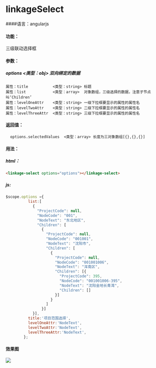 ﻿
# linkageSelect

####语言：angularjs

#### 功能： 
三级联动选择框

#### 参数：
##### options            <类型：obj>    双向绑定的数据
    属性：title           <类型：string> 标题
    属性：list            <类型：array>  对象数组，三级选择的数据，注意子节点叫‘Children’
    属性：levelOneAttr    <类型：string> 一级下拉框要显示的属性的属性名
    属性：levelTwoAttr    <类型：string> 二级下拉框要显示的属性的属性名
    属性：levelThreeAttr  <类型：string> 三级下拉框要显示的属性的属性名

#### 返回值：
      options.selectedValues  <类型：array> 长度为三对象数组[{},{},{}]


#### 用法：
##### html：
```html
<linkage-select options="options"></linkage-select>
```

##### js:
```javascript 
$scope.options ={
          list:[
            {
              "ProjectCode": null,
              "NodeCode": "001",
              "NodeText": "东北地区",
              "Children": [
                {
                  "ProjectCode": null,
                  "NodeCode": "001001",
                  "NodeText": "沈阳市",
                  "Children": [
                    {
                      "ProjectCode": null,
                      "NodeCode": "001001006",
                      "NodeText": "浑南区",
                      "Children": [{
                        "ProjectCode": 395,
                        "NodeCode": "001001006-395",
                        "NodeText": "沈阳金地长青湾",
                        "Children": []
                      }]
                    }
                  ]
                }]
            }],
          title:'项目范围选择',
          levelOneAttr:'NodeText',
          levelTwoAttr:'NodeText',
          levelThreeAttr:'NodeText',
        };
```
#### 效果图
![](https://github.com/CShame/linkageSelect/blob/master/linkageSelect/1.png"效果图")